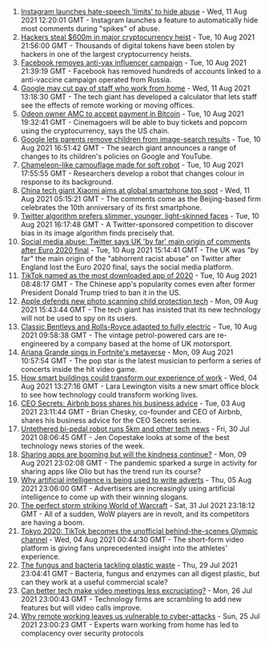 1. [Instagram launches hate-speech 'limits' to hide abuse](https://www.bbc.co.uk/news/technology-58173921) - Wed, 11 Aug 2021 12:20:01 GMT - Instagram launches a feature to automatically hide most comments during "spikes" of abuse.
2. [Hackers steal $600m in major cryptocurrency heist](https://www.bbc.co.uk/news/business-58163917) - Tue, 10 Aug 2021 21:56:00 GMT - Thousands of digital tokens have been stolen by hackers in one of the largest cryptocurrency heists.
3. [Facebook removes anti-vax influencer campaign](https://www.bbc.co.uk/news/blogs-trending-58167339) - Tue, 10 Aug 2021 21:39:19 GMT - Facebook has removed hundreds of accounts linked to a anti-vaccine campaign operated from Russia.
4. [Google may cut pay of staff who work from home](https://www.bbc.co.uk/news/business-58171716) - Wed, 11 Aug 2021 13:18:30 GMT - The tech giant has developed a calculator that lets staff see the effects of remote working or moving offices.
5. [Odeon owner AMC to accept payment in Bitcoin](https://www.bbc.co.uk/news/business-58163914) - Tue, 10 Aug 2021 19:32:41 GMT - Cinemagoers will be able to buy tickets and popcorn using the cryptocurrency, says the US chain.
6. [Google lets parents remove children from image-search results](https://www.bbc.co.uk/news/technology-58164582) - Tue, 10 Aug 2021 16:51:42 GMT - The search giant announces a range of changes to its children's policies on Google and YouTube.
7. [Chameleon-like camouflage made for soft robot](https://www.bbc.co.uk/news/technology-58159730) - Tue, 10 Aug 2021 17:55:55 GMT - Researchers develop a robot that changes colour in response to its background.
8. [China tech giant Xiaomi aims at global smartphone top spot](https://www.bbc.co.uk/news/business-58168547) - Wed, 11 Aug 2021 05:15:21 GMT - The comments come as the Beijing-based firm celebrates the 10th anniversary of its first smartphone.
9. [Twitter algorithm prefers slimmer, younger, light-skinned faces](https://www.bbc.co.uk/news/technology-58159723) - Tue, 10 Aug 2021 16:17:48 GMT - A Twitter-sponsored competition to discover bias in its image algorithm finds precisely that.
10. [Social media abuse: Twitter says UK 'by far' main origin of comments after Euro 2020 final](https://www.bbc.co.uk/sport/football/58159878) - Tue, 10 Aug 2021 15:14:41 GMT - The UK was "by far" the main origin of the "abhorrent racist abuse" on Twitter after England lost the Euro 2020 final, says the social media platform.
11. [TikTok named as the most downloaded app of 2020](https://www.bbc.co.uk/news/business-58155103) - Tue, 10 Aug 2021 08:48:17 GMT - The Chinese app's popularity comes even after former President Donald Trump tried to ban it in the US.
12. [Apple defends new photo scanning child protection tech](https://www.bbc.co.uk/news/technology-58145943) - Mon, 09 Aug 2021 15:43:44 GMT - The tech giant has insisted that its new technology will not be used to spy on its users.
13. [Classic Bentleys and Rolls-Royce adapted to fully electric](https://www.bbc.co.uk/news/technology-57901893) - Tue, 10 Aug 2021 09:58:38 GMT - The vintage petrol-powered cars are re-engineered by a company based at the home of UK motorsport.
14. [Ariana Grande sings in Fortnite's metaverse](https://www.bbc.co.uk/news/technology-58146042) - Mon, 09 Aug 2021 10:57:54 GMT - The pop star is the latest musician to perform a series of concerts inside the hit video game.
15. [How smart buildings could transform our experience of work](https://www.bbc.co.uk/news/technology-58014316) - Wed, 04 Aug 2021 13:27:16 GMT - Lara Lewington visits a new smart office block to see how technology could transform working lives.
16. [CEO Secrets: Airbnb boss shares his business advice](https://www.bbc.co.uk/news/business-58025562) - Tue, 03 Aug 2021 23:11:44 GMT - Brian Chesky, co-founder and CEO of Airbnb, shares his business advice for the CEO Secrets series.
17. [Untethered bi-pedal robot runs 5km and other tech news](https://www.bbc.co.uk/news/technology-58014320) - Fri, 30 Jul 2021 08:06:45 GMT - Jen Copestake looks at some of the best technology news stories of the week.
18. [Sharing apps are booming but will the kindness continue?](https://www.bbc.co.uk/news/business-57981598) - Mon, 09 Aug 2021 23:02:08 GMT - The pandemic sparked a surge in activity for sharing apps like Olio but has the trend run its course?
19. [Why artificial intelligence is being used to write adverts](https://www.bbc.co.uk/news/business-57781557) - Thu, 05 Aug 2021 23:06:00 GMT - Advertisers are increasingly using artificial intelligence to come up with their winning slogans.
20. [The perfect storm striking World of Warcraft](https://www.bbc.co.uk/news/technology-58017429) - Sat, 31 Jul 2021 23:18:12 GMT - All of a sudden, WoW players are in revolt, and its competitors are having a boom.
21. [Tokyo 2020: TikTok becomes the unofficial behind-the-scenes Olympic channel](https://www.bbc.co.uk/news/world-australia-58053519) - Wed, 04 Aug 2021 00:44:30 GMT - The short-form video platform is giving fans unprecedented insight into the athletes' experience.
22. [The fungus and bacteria tackling plastic waste](https://www.bbc.co.uk/news/business-57733178) - Thu, 29 Jul 2021 23:04:41 GMT - Bacteria, fungus and enzymes can all digest plastic, but can they work at a useful commercial scale?
23. [Can better tech make video meetings less excruciating?](https://www.bbc.co.uk/news/business-57720504) - Mon, 26 Jul 2021 23:00:43 GMT - Technology firms are scrambling to add new features but will video calls improve.
24. [Why remote working leaves us vulnerable to cyber-attacks](https://www.bbc.co.uk/news/business-57847652) - Sun, 25 Jul 2021 23:00:23 GMT - Experts warn working from home has led to complacency over security protocols
